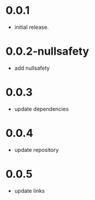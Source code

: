 # 0.0.1

- initial release.

# 0.0.2-nullsafety

- add nullsafety

# 0.0.3

- update dependencies

# 0.0.4

- update repository

# 0.0.5

- update links

